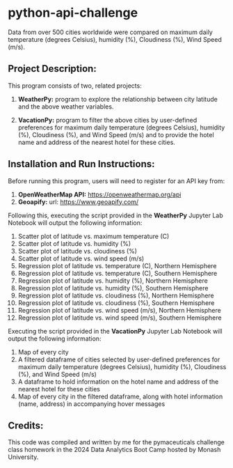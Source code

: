 # python-api-challenge
Data from over 500 cities worldwide were compared on maximum daily temperature (degrees Celsius), humidity (%), Cloudiness (%), Wind Speed (m/s). 


## Project Description:
This program consists of two, related projects:

1. **WeatherPy:** program to explore the relationship between city latitude and the above weather variables.
   
2. **VacationPy:** program to filter the above cities by user-defined preferences for maximum daily temperature (degrees Celsius), humidity (%), Cloudiness (%), and Wind Speed (m/s) and to provide the hotel name and address of the nearest hotel for these cities.


## Installation and Run Instructions:
Before running this program, users will need to register for an API key from:
1. **OpenWeatherMap API:** https://openweathermap.org/api
2. **Geoapify:** url: https://www.geoapify.com/

 
Following this, executing the script provided in the **WeatherPy** Jupyter Lab Notebook will output the following information:
1. Scatter plot of latitude vs. maximum temperature (C)
2. Scatter plot of latitude vs. humidity (%)
3. Scatter plot of latitude vs. cloudiness (%)
4. Scatter plot of latitude vs. wind speed (m/s)
5. Regression plot of latitude vs. temperature (C), Northern Hemisphere
6. Regression plot of latitude vs. temperature (C), Southern Hemisphere
7. Regression plot of latitude vs. humidity (%), Northern Hemisphere
8. Regression plot of latitude vs. humidity (%), Southern Hemisphere
9. Regression plot of latitude vs. cloudiness (%), Northern Hemisphere
10. Regression plot of latitude vs. cloudiness (%), Southern Hemisphere
11. Regression plot of latitude vs. wind speed (m/s), Northern Hemisphere
12. Regression plot of latitude vs. wind speed (m/s), Southern Hemisphere

 
Executing the script provided in the **VacationPy** Jupyter Lab Notebook will output the following information:
1. Map of every city
2. A filtered dataframe of cities selected by user-defined preferences for maximum daily temperature (degrees Celsius), humidity (%), Cloudiness (%), and Wind Speed (m/s)
3. A dataframe to hold information on the hotel name and address of the nearest hotel for these cities
4. Map of every city in the filtered dataframe, along with hotel information (name, address) in accompanying hover messages


## Credits:
This code was compiled and written by me for the pymaceuticals challenge class homework in the 2024 Data Analytics Boot Camp hosted by Monash University. 
